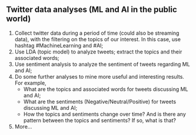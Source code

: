 ## Twitter data analyses (ML and AI in the public world)

1. Collect twitter data during a period of time (could also be streaming data), with the filtering on the topics of our
 interest. In this case, use hashtag #MachineLearning and #AI;
2. Use LDA (topic model) to analyze tweets; extract the topics and their associated words;
3. Use sentiment analysis to analyze the sentiment of tweets regarding ML and AI;
4. Do some further analyses to mine more useful and interesting results. For example,
    * What are the topics and associated words for tweets discussing ML and AI;
    * What are the sentiments (Negative/Neutral/Positive) for tweets discussing ML and AI;
    * How the topics and sentiments change over time? And is there any pattern between the topics and sentiments? If
     so, what is that?
5. More... 
